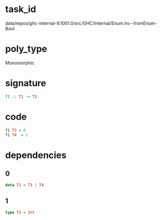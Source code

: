 
# task_id
data/repos/ghc-internal-9.1001.0/src/GHC/Internal/Enum.hs--fromEnum-Bool

# poly_type
Monomorphic

# signature
```haskell
f1 :: T1 -> T2
```   

# code
```haskell
f1 T3 = 0
f1 T4  = 1
```

# dependencies
## 0
```haskell
data T1 = T3 | T4
```
## 1
```haskell
type T2 = Int
```